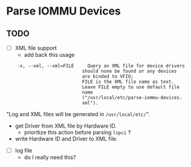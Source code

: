 # Parse IOMMU Devices
## TODO
- [ ] XML file support
  - add back this usage
```
    -x, --xml, --xml=FILE     Query an XML file for device drivers
                            should none be found or any devices
                            are binded to VFIO;
                            FILE is the XML file name as text.
                            Leave FILE empty to use default file
                            name
                            ("/usr/local/etc/parse-iommu-devices.
                            xml").
```
"Log and XML files will be generated in `/usr/local/etc/`".

  - get Driver from XML file by Hardware ID.
    - prioritize this action before parsing `lspci` ?
  - write Hardware ID and Driver to XML file.

- [ ] log file
  - do I really need this?
